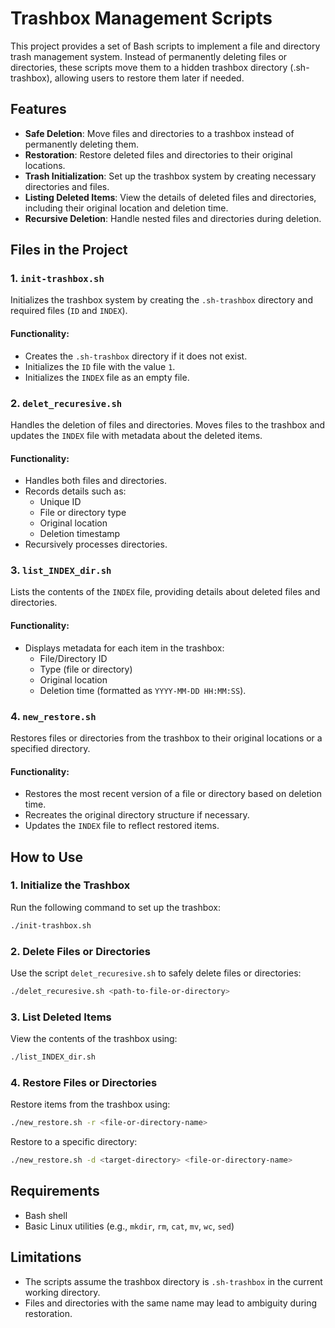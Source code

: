 # Trashbox Management Scripts

This project provides a set of Bash scripts to implement a file and directory trash management system. Instead of permanently deleting files or directories, these scripts move them to a hidden trashbox directory (.sh-trashbox), allowing users to restore them later if needed.

## Features

- **Safe Deletion**: Move files and directories to a trashbox instead of permanently deleting them.
- **Restoration**: Restore deleted files and directories to their original locations.
- **Trash Initialization**: Set up the trashbox system by creating necessary directories and files.
- **Listing Deleted Items**: View the details of deleted files and directories, including their original location and deletion time.
- **Recursive Deletion**: Handle nested files and directories during deletion.

## Files in the Project

### 1. `init-trashbox.sh`

Initializes the trashbox system by creating the `.sh-trashbox` directory and required files (`ID` and `INDEX`).

#### Functionality:

- Creates the `.sh-trashbox` directory if it does not exist.
- Initializes the `ID` file with the value `1`.
- Initializes the `INDEX` file as an empty file.

### 2. `delet_recuresive.sh`

Handles the deletion of files and directories. Moves files to the trashbox and updates the `INDEX` file with metadata about the deleted items.

#### Functionality:

- Handles both files and directories.
- Records details such as:
  - Unique ID
  - File or directory type
  - Original location
  - Deletion timestamp
- Recursively processes directories.

### 3. `list_INDEX_dir.sh`

Lists the contents of the `INDEX` file, providing details about deleted files and directories.

#### Functionality:

- Displays metadata for each item in the trashbox:
  - File/Directory ID
  - Type (file or directory)
  - Original location
  - Deletion time (formatted as `YYYY-MM-DD HH:MM:SS`).

### 4. `new_restore.sh`

Restores files or directories from the trashbox to their original locations or a specified directory.

#### Functionality:

- Restores the most recent version of a file or directory based on deletion time.
- Recreates the original directory structure if necessary.
- Updates the `INDEX` file to reflect restored items.

## How to Use

### 1. Initialize the Trashbox

Run the following command to set up the trashbox:

```bash
./init-trashbox.sh
```

### 2. Delete Files or Directories

Use the script `delet_recuresive.sh` to safely delete files or directories:

```bash
./delet_recuresive.sh <path-to-file-or-directory>
```

### 3. List Deleted Items

View the contents of the trashbox using:

```bash
./list_INDEX_dir.sh
```

### 4. Restore Files or Directories

Restore items from the trashbox using:

```bash
./new_restore.sh -r <file-or-directory-name>
```

Restore to a specific directory:

```bash
./new_restore.sh -d <target-directory> <file-or-directory-name>
```

## Requirements

- Bash shell
- Basic Linux utilities (e.g., `mkdir`, `rm`, `cat`, `mv`, `wc`, `sed`)

## Limitations

- The scripts assume the trashbox directory is `.sh-trashbox` in the current working directory.
- Files and directories with the same name may lead to ambiguity during restoration.



